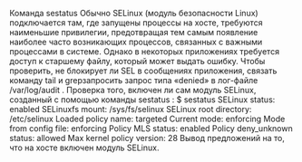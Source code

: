 Команда sestatus
Обычно SELinux (модуль безопасности Linux) подключается там, где
запущены процессы на хосте, требуются наименьшие привилегии,
предотвращая тем самым появление наиболее часто возникающих
процессов, связанных с важными процессами в системе. Однако в некоторых
приложениях требуется доступ к старшему файлу, который может выдать
ошибку. Чтобы проверить, не блокирует ли SEL в сообщениях приложения,
связать команду tail и grepзапросить запрос типа «denied» в лог-файле
/var/log/audit .
Проверка того, включен ли сам модуль SELinux, созданный с помощью
команды sestatus :
$ sestatus
SELinux status: enabled
SELinuxfs mount: /sys/fs/selinux
SELinux root directory: /etc/selinux
Loaded policy name: targeted
Current mode: enforcing
Mode from config file: enforcing
Policy MLS status: enabled
Policy deny_unknown status: allowed
Max kernel policy version: 28
Вывод предложений на то, что на хосте включен модуль SELinux.  